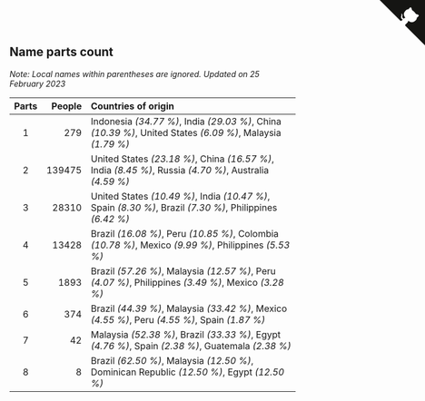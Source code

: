 ## Name parts count

*Note: Local names within parentheses are ignored.*
*Updated on 25 February 2023*

| Parts | People | Countries of origin |
| :--: | ---: | :--- |
| 1 | 279 | Indonesia *(34.77 %)*, India *(29.03 %)*, China *(10.39 %)*, United States *(6.09 %)*, Malaysia *(1.79 %)* |
| 2 | 139475 | United States *(23.18 %)*, China *(16.57 %)*, India *(8.45 %)*, Russia *(4.70 %)*, Australia *(4.59 %)* |
| 3 | 28310 | United States *(10.49 %)*, India *(10.47 %)*, Spain *(8.30 %)*, Brazil *(7.30 %)*, Philippines *(6.42 %)* |
| 4 | 13428 | Brazil *(16.08 %)*, Peru *(10.85 %)*, Colombia *(10.78 %)*, Mexico *(9.99 %)*, Philippines *(5.53 %)* |
| 5 | 1893 | Brazil *(57.26 %)*, Malaysia *(12.57 %)*, Peru *(4.07 %)*, Philippines *(3.49 %)*, Mexico *(3.28 %)* |
| 6 | 374 | Brazil *(44.39 %)*, Malaysia *(33.42 %)*, Mexico *(4.55 %)*, Peru *(4.55 %)*, Spain *(1.87 %)* |
| 7 | 42 | Malaysia *(52.38 %)*, Brazil *(33.33 %)*, Egypt *(4.76 %)*, Spain *(2.38 %)*, Guatemala *(2.38 %)* |
| 8 | 8 | Brazil *(62.50 %)*, Malaysia *(12.50 %)*, Dominican Republic *(12.50 %)*, Egypt *(12.50 %)* |


<a href="https://github.com/jonatanklosko/wca_statistics" class="github-corner" aria-label="View source on Github"><svg width="80" height="80" viewBox="0 0 250 250" style="fill:#151513; color:#fff; position: absolute; top: 0; border: 0; right: 0;" aria-hidden="true"><path d="M0,0 L115,115 L130,115 L142,142 L250,250 L250,0 Z"></path><path d="M128.3,109.0 C113.8,99.7 119.0,89.6 119.0,89.6 C122.0,82.7 120.5,78.6 120.5,78.6 C119.2,72.0 123.4,76.3 123.4,76.3 C127.3,80.9 125.5,87.3 125.5,87.3 C122.9,97.6 130.6,101.9 134.4,103.2" fill="currentColor" style="transform-origin: 130px 106px;" class="octo-arm"></path><path d="M115.0,115.0 C114.9,115.1 118.7,116.5 119.8,115.4 L133.7,101.6 C136.9,99.2 139.9,98.4 142.2,98.6 C133.8,88.0 127.5,74.4 143.8,58.0 C148.5,53.4 154.0,51.2 159.7,51.0 C160.3,49.4 163.2,43.6 171.4,40.1 C171.4,40.1 176.1,42.5 178.8,56.2 C183.1,58.6 187.2,61.8 190.9,65.4 C194.5,69.0 197.7,73.2 200.1,77.6 C213.8,80.2 216.3,84.9 216.3,84.9 C212.7,93.1 206.9,96.0 205.4,96.6 C205.1,102.4 203.0,107.8 198.3,112.5 C181.9,128.9 168.3,122.5 157.7,114.1 C157.9,116.9 156.7,120.9 152.7,124.9 L141.0,136.5 C139.8,137.7 141.6,141.9 141.8,141.8 Z" fill="currentColor" class="octo-body"></path></svg></a><style>.github-corner:hover .octo-arm{animation:octocat-wave 560ms ease-in-out}@keyframes octocat-wave{0%,100%{transform:rotate(0)}20%,60%{transform:rotate(-25deg)}40%,80%{transform:rotate(10deg)}}@media (max-width:500px){.github-corner:hover .octo-arm{animation:none}.github-corner .octo-arm{animation:octocat-wave 560ms ease-in-out}}</style>
